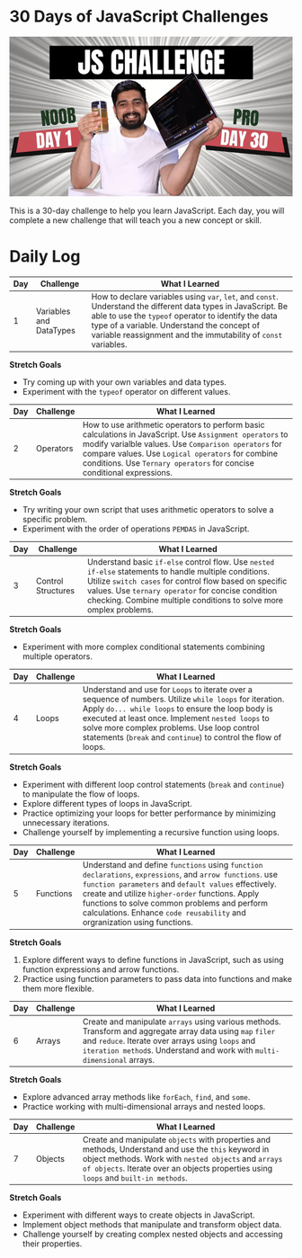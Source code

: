 # 30 Days of JavaScript Challenges
![JavaScript Challenge Thumbnail](Assets/JsChallenge.png)


This is a 30-day challenge to help you learn JavaScript. Each day, you will complete a new challenge that will teach you a new concept or skill.

# **Daily Log**

| Day | Challenge | What I Learned |
|---|---|---|
| 1 | Variables and DataTypes | How to declare variables using `var`, `let`, and `const`. Understand the different data types in JavaScript. Be able to use the `typeof` operator to identify the data type of a variable. Understand the concept of variable reassignment and the immutability of `const` variables. |

**Stretch Goals**

*  Try coming up with your own variables and data types.
*  Experiment with the `typeof` operator on different values.

| Day | Challenge | What I Learned |
|---|---|---|
| 2 | Operators | How to use arithmetic operators to perform basic calculations in JavaScript. Use `Assignment operators` to modify varialble values. Use `Comparison operators` for compare values. Use `Logical operators` for combine conditions. Use `Ternary operators` for concise conditional expressions.|

**Stretch Goals**

* Try writing your own script that uses arithmetic operators to solve a specific problem.
* Experiment with the order of operations `PEMDAS` in JavaScript.

| Day | Challenge | What I Learned |
|---|---|---|
| 3 | Control Structures | Understand basic `if-else` control flow. Use `nested if-else` statements to handle multiple conditions. Utilize `switch cases` for control flow based on specific values. Use `ternary operator` for concise condition checking. Combine multiple conditions to solve more omplex problems. |

**Stretch Goals**

* Experiment with more complex conditional statements combining multiple operators.


| Day | Challenge | What I Learned |
|---|---|---|
| 4 | Loops | Understand and use for `Loops` to iterate over a sequence of numbers. Utilize `while loops` for iteration. Apply `do... while loops` to ensure the loop body is executed at least once. Implement `nested loops` to solve more complex problems. Use loop control statements (`break` and `continue`) to control the flow of loops. |

**Stretch Goals**

* Experiment with different loop control statements (`break` and `continue`) to manipulate the flow of loops.
* Explore different types of loops in JavaScript.
* Practice optimizing your loops for better performance by minimizing unnecessary iterations.
* Challenge yourself by implementing a recursive function using loops.

| Day | Challenge | What I Learned |
|---|---|---|
| 5 | Functions | Understand and define `functions` using `function declarations`, `expressions`, and `arrow functions`. use `function parameters` and `default values` effectively. create and utilize `higher-order` functions. Apply functions to solve common problems and perform calculations. Enhance `code reusability` and orgranization using functions. |

**Stretch Goals**

1. Explore different ways to define functions in JavaScript, such as using function expressions and arrow functions.
2. Practice using function parameters to pass data into functions and make them more flexible.

 Day | Challenge | What I Learned |
|---|---|---|
| 6 | Arrays | Create and manipulate `arrays` using various methods. Transform and aggregate array data using `map` `filer` and `reduce`. Iterate over arrays using `loops` and `iteration method`s. Understand and work with `multi-dimensional` arrays. |

**Stretch Goals**

* Explore advanced array methods like `forEach`, `find`, and `some`.
* Practice working with multi-dimensional arrays and nested loops.

 Day | Challenge | What I Learned |
|---|---|---|
| 7 | Objects | Create and manipulate `objects` with properties and methods, Understand and use the `this` keyword in object methods. Work with `nested objects` and `arrays of objects`. Iterate over an objects properties using `loops` and `built-in methods`. |

**Stretch Goals**

* Experiment with different ways to create objects in JavaScript.
* Implement object methods that manipulate and transform object data.
* Challenge yourself by creating complex nested objects and accessing their properties.